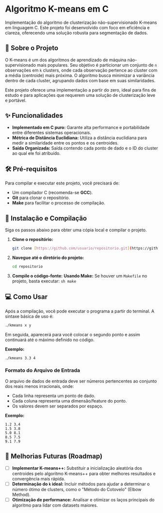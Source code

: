 # Algoritmo K-means em C

Implementação do algoritmo de clusterização não-supervisionado K-means em linguagem C. Este projeto foi desenvolvido com foco em eficiência e clareza, oferecendo uma solução robusta para segmentação de dados.

## 📖 Sobre o Projeto

O K-means é um dos algoritmos de aprendizado de máquina não-supervisionado mais populares. Seu objetivo é particionar um conjunto de `n` observações em `k` clusters, onde cada observação pertence ao cluster com a média (centroide) mais próxima. O algoritmo busca minimizar a variância dentro de cada cluster, agrupando dados com base em suas similaridades.

Este projeto oferece uma implementação a partir do zero, ideal para fins de estudo e para aplicações que requerem uma solução de clusterização leve e portável.

## ✨ Funcionalidades

* **Implementado em C puro:** Garante alta performance e portabilidade entre diferentes sistemas operacionais.
* **Métrica de Distância Euclidiana:** Utiliza a distância euclidiana para medir a similaridade entre os pontos e os centroides.
* **Saída Organizada:** Saída contendo cada ponto de dado e o ID do cluster ao qual ele foi atribuído.

## 🛠️ Pré-requisitos

Para compilar e executar este projeto, você precisará de:

* Um compilador C (recomenda-se **GCC**).
* **Git** para clonar o repositório.
* **Make** para facilitar o processo de compilação.

## 🚀 Instalação e Compilação

Siga os passos abaixo para obter uma cópia local e compilar o projeto.

1.  **Clone o repositório:**
    ```sh
    git clone [https://github.com/usuario/repositorio.git](https://github.com/usuario/repositorio.git)
    ```

2.  **Navegue até o diretório do projeto:**
    ```sh
    cd repositorio
    ```

3.  **Compile o código-fonte:**
      **Usando Make:**
        Se houver um `Makefile` no projeto, basta executar:
        ```sh
        make
        ```

## 💻 Como Usar

Após a compilação, você pode executar o programa a partir do terminal. A sintaxe básica de uso é:

```sh
./kmeans x y
```

Em seguida, aparecerá para você colocar o segundo ponto e assim continuará até o máximo definido no código.

**Exemplo:**

```sh
./kmeans 3.3 4
```

### Formato do Arquivo de Entrada

O arquivo de dados de entrada deve ser números pertencentes ao conjunto dos reais menos irracionais, onde:
* Cada linha representa um ponto de dado.
* Cada coluna representa uma dimensão/feature do ponto.
* Os valores devem ser separados por espaço.

**Exemplo:**
```
1.2 3.4
1.5 3.8
5.0 8.1
8.5 7.5
9.1 7.9
```

## 🎯 Melhorias Futuras (Roadmap)

* [ ] **Implementar K-means++:** Substituir a inicialização aleatória dos centroides pelo algoritmo K-means++ para obter melhores resultados e convergência mais rápida.
* [ ] **Determinação do `k` ideal:** Incluir métodos para ajudar a determinar o número ótimo de clusters, como o "Método do Cotovelo" (Elbow Method).
* [ ] **Otimização de performance:** Analisar e otimizar os laços principais do algoritmo para lidar com datasets maiores.
